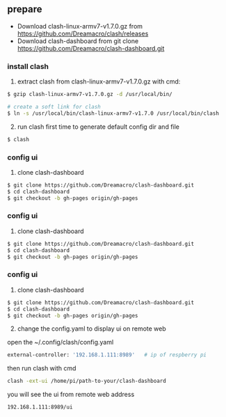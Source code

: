 
## prepare

- Download clash-linux-armv7-v1.7.0.gz from  https://github.com/Dreamacro/clash/releases
- Download clash-dashboard from git clone https://github.com/Dreamacro/clash-dashboard.git

### install clash

1. extract clash from clash-linux-armv7-v1.7.0.gz with cmd:

```sh
$ gzip clash-linux-armv7-v1.7.0.gz -d /usr/local/bin/

# create a soft link for clash
$ ln -s /usr/local/bin/clash-linux-armv7-v1.7.0 /usr/local/bin/clash
```
2. run clash first time to generate default config dir and file

```sh
$ clash
```

### config ui

1. clone clash-dashboard

```sh
$ git clone https://github.com/Dreamacro/clash-dashboard.git
$ cd clash-dashboard 
$ git checkout -b gh-pages origin/gh-pages
```


### config ui

1. clone clash-dashboard

```sh
$ git clone https://github.com/Dreamacro/clash-dashboard.git
$ cd clash-dashboard 
$ git checkout -b gh-pages origin/gh-pages
```


### config ui

1. clone clash-dashboard

```sh
$ git clone https://github.com/Dreamacro/clash-dashboard.git
$ cd clash-dashboard 
$ git checkout -b gh-pages origin/gh-pages
```
2. change the config.yaml to display ui on remote web 

open the ~/.config/clash/config.yaml

```sh
external-controller: '192.168.1.111:8989'   # ip of respberry pi
```

then run clash with cmd
```sh
clash -ext-ui /home/pi/path-to-your/clash-dashboard 
```
you will see the ui from remote web address
```sh
192.168.1.111:8989/ui
```

